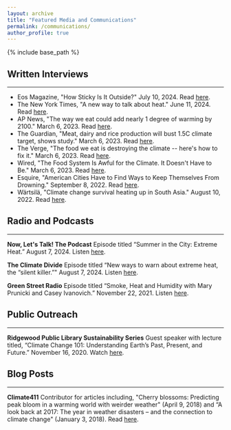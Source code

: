 ```yaml
---
layout: archive
title: "Featured Media and Communications"
permalink: /communications/
author_profile: true
---
```


{% include base_path %}

## Written Interviews
---
* Eos Magazine, "How Sticky Is It Outside?" July 10, 2024. Read [here](https://eos.org/articles/how-sticky-is-it-outside).
* The New York Times, "A new way to talk about heat." June 11, 2024. Read [here](https://messaging-custom-newsletters.nytimes.com/dynamic/render?free_trial=0&paid_regi=1&productCode=CLIM&isViewInBrowser=true&uri=nyt://newsletter/20d42261-f554-51dd-bf20-187f79c538d9).
* AP News, "The way we eat could add nearly 1 degree of warming by 2100." March 6, 2023. Read [here](https://apnews.com/article/climate-agriculture-food-methane-emissions-3980deda0d27c16258c1e79bbf4e1481).
* The Guardian, "Meat, dairy and rice production will bust 1.5C climate target, shows study." March 6, 2023. Read [here](https://www.theguardian.com/environment/2023/mar/06/meat-dairy-rice-high-methane-food-production-bust-climate-target-study).
* The Verge, "The food we eat is destroying the climate -- here's how to fix it." March 6, 2023. Read [here](https://www.theverge.com/23626387/food-diet-beef-dairy-rice-agriculture-climate-change-solutions).
* Wired, "The Food System Is Awful for the Climate. It Doesn't Have to Be." March 6, 2023. Read [here](https://www.wired.com/story/the-food-system-is-awful-for-the-climate-it-doesnt-have-to-be/).
* Esquire, "American Cities Have to Find Ways to Keep Themselves From Drowning." September 8, 2022. Read [here](https://www.esquire.com/news-politics/a41108374/unapocalypse-flash-flood-control-cities-climate-change/).
* Wärtsilä, "Climate change survival heating up in South Asia." August 10, 2022. Read [here](https://www.wartsila.com/insights/article/climate-change-survival-heating-up-in-south-asia?utm_source=twitter&utm_medium=social-org&utm_term=corp&utm_content=in-climatechange&utm_campaign=in-co).

## Radio and Podcasts
---
**Now, Let's Talk! The Podcast**
Episode titled “Summer in the City: Extreme Heat.” August 7, 2024. Listen [here](https://podcasters.spotify.com/pod/show/vanessa-corwin/episodes/Summer-in-the-City-Extreme-Heat-e2mu96c).

**The Climate Divide**
Episode titled “New ways to warn about extreme heat, the “silent killer.”" August 7, 2024. Listen [here](https://holacultura.com/podcasts/dcheatislands/).

**Green Street Radio**
Episode titled “Smoke, Heat and Humidity with Mary Prunicki and Casey Ivanovich.” November 22, 2021. Listen [here](https://www.greenstreetnews.org/post/smoke-heat-humidity-climate-change-is-here-with-dr-mary-prunicki-and-casey-ivanovich).

## Public Outreach
---
**Ridgewood Public Library Sustainability Series**
Guest speaker with lecture titled, “Climate Change 101: Understanding Earth’s Past, Present, and Future.” November 16, 2020. Watch [here](https://www.youtube.com/watch?v=bnmWTuwb7oI).

## Blog Posts
---
**Climate411**
Contributor for articles including, "Cherry blossoms: Predicting peak bloom in a warming world with weirder weather" (April 9, 2018) and “A look back at 2017: The year in weather disasters – and the connection to climate change" (January 3, 2018). Read [here](https://www.edf.org/aggregator/sources/568).

